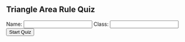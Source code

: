 <!DOCTYPE html>
<html lang="en">
<head>
  <meta charset="UTF-8">
  <meta name="viewport" content="width=device-width, initial-scale=1.0">
  <title>Triangle Area Rule Quiz</title>
  <link href="https://cdn.jsdelivr.net/npm/tailwindcss@2.2.19/dist/tailwind.min.css" rel="stylesheet">
  <script>
    let studentName = "";
    let studentClass = "";
    let currentQuestion = 0;
    let score = 0;
    let totalQuestions = 10;
    let questions = [];

    function startQuiz() {
      studentName = document.getElementById("name").value;
      studentClass = document.getElementById("class").value;
      if (!studentName || !studentClass) {
        alert("Please enter your name and class.");
        return;
      }
      document.getElementById("login").style.display = "none";
      document.getElementById("quiz").style.display = "block";
      generateQuestions();
      showQuestion();
    }

    function generateQuestions() {
      for (let i = 0; i < totalQuestions; i++) {
        let a = randomInt(5, 15);
        let b = randomInt(5, 15);
        let angle = [30, 45, 60, 90][Math.floor(Math.random() * 4)];
        let radians = angle * Math.PI / 180;
        let area = 0.5 * a * b * Math.sin(radians);
        area = Math.round(area * 10) / 10;

        let choices = generateChoices(area);
        questions.push({ a, b, angle, area, choices });
      }
    }

    function generateChoices(correct) {
      let choices = new Set([correct]);
      while (choices.size < 4) {
        let offset = (Math.random() * 6 - 3).toFixed(1);
        let candidate = Math.round((correct + parseFloat(offset)) * 10) / 10;
        if (candidate !== correct && candidate >= 0) {
          choices.add(candidate);
        }
      }
      return shuffle(Array.from(choices));
    }

    function showQuestion() {
      const q = questions[currentQuestion];
      document.getElementById("questionNum").innerText = `Question ${currentQuestion + 1} of ${totalQuestions}`;
      document.getElementById("questionText").innerText = 
        `What is the area of a triangle with a = ${q.a} cm, b = ${q.b} cm, angle C = ${q.angle}°?`;
      const optionsDiv = document.getElementById("options");
      optionsDiv.innerHTML = "";
      q.choices.forEach((choice, i) => {
        optionsDiv.innerHTML += `
          <label class="block my-2"><input type="radio" name="option" value="${choice}" class="mr-2"> ${choice} cm²</label>`;
      });
    }

    function submitAnswer() {
      const selected = document.querySelector('input[name="option"]:checked');
      if (!selected) {
        alert("Please select an answer.");
        return;
      }
      const answer = parseFloat(selected.value);
      const correct = questions[currentQuestion].area;

      if (answer === correct) {
        score++;
        alert("✅ Correct!");
      } else {
        alert(`❌ Incorrect. The correct answer was ${correct} cm².`);
      }

      currentQuestion++;
      if (currentQuestion < totalQuestions) {
        showQuestion();
      } else {
        endQuiz();
      }
    }

    function endQuiz() {
      document.getElementById("quiz").style.display = "none";
      document.getElementById("result").style.display = "block";
      document.getElementById("finalScore").innerText = `Thanks, ${studentName}! Your score: ${score} out of ${totalQuestions}`;
      sendToSheet();
    }

    function sendToSheet() {
      const url = "https://script.google.com/macros/s/https://script.google.com/macros/s/AKfycbyKaPcnMA1MyhnO93TNpwerHtPFzkjv93kVWW0Y3Tt4UXP0SvW6nnueMsZwQ-r66B-NNA/exec"; // Replace with your Apps Script URL
      fetch(url, {
        method: "POST",
        mode: "no-cors",
        headers: { "Content-Type": "application/json" },
        body: JSON.stringify({
          name: studentName,
          class: studentClass,
          score: score,
          total: totalQuestions,
          timestamp: new Date().toISOString()
        })
      });
    }

    function randomInt(min, max) {
      return Math.floor(Math.random() * (max - min + 1)) + min;
    }

    function shuffle(array) {
      for (let i = array.length - 1; i > 0; i--) {
        const j = Math.floor(Math.random() * (i + 1));
        [array[i], array[j]] = [array[j], array[i]];
      }
      return array;
    }
  </script>
</head>
<body class="bg-blue-50 min-h-screen flex flex-col items-center justify-center p-4">
  <div class="bg-white p-6 rounded shadow-lg w-full max-w-md" id="login">
    <h2 class="text-xl font-bold mb-4">Triangle Area Rule Quiz</h2>
    <label class="block mb-2">Name: <input type="text" id="name" class="border p-1 w-full"></label>
    <label class="block mb-4">Class: <input type="text" id="class" class="border p-1 w-full"></label>
    <button onclick="startQuiz()" class="bg-blue-500 text-white px-4 py-2 rounded hover:bg-blue-600">Start Quiz</button>
  </div>

  <div id="quiz" class="bg-white p-6 rounded shadow-lg w-full max-w-md" style="display:none;">
    <h2 class="text-xl font-bold mb-4" id="questionNum"></h2>
    <p class="mb-4" id="questionText"></p>
    <div id="options" class="mb-4"></div>
    <button onclick="submitAnswer()" class="bg-green-500 text-white px-4 py-2 rounded hover:bg-green-600">Submit Answer</button>
  </div>

  <div id="result" class="bg-white p-6 rounded shadow-lg w-full max-w-md text-center" style="display:none;">
    <h2 class="text-xl font-bold mb-4">Quiz Complete!</h2>
    <p id="finalScore"></p>
  </div>
</body>
</html>
